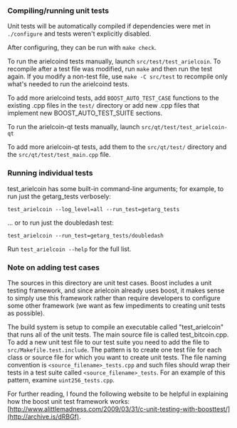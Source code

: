 ### Compiling/running unit tests

Unit tests will be automatically compiled if dependencies were met in `./configure`
and tests weren't explicitly disabled.

After configuring, they can be run with `make check`.

To run the arielcoind tests manually, launch `src/test/test_arielcoin`. To recompile
after a test file was modified, run `make` and then run the test again. If you
modify a non-test file, use `make -C src/test` to recompile only what's needed
to run the arielcoind tests.

To add more arielcoind tests, add `BOOST_AUTO_TEST_CASE` functions to the existing
.cpp files in the `test/` directory or add new .cpp files that
implement new BOOST_AUTO_TEST_SUITE sections.

To run the arielcoin-qt tests manually, launch `src/qt/test/test_arielcoin-qt`

To add more arielcoin-qt tests, add them to the `src/qt/test/` directory and
the `src/qt/test/test_main.cpp` file.

### Running individual tests

test_arielcoin has some built-in command-line arguments; for
example, to run just the getarg_tests verbosely:

    test_arielcoin --log_level=all --run_test=getarg_tests

... or to run just the doubledash test:

    test_arielcoin --run_test=getarg_tests/doubledash

Run `test_arielcoin --help` for the full list.

### Note on adding test cases

The sources in this directory are unit test cases.  Boost includes a
unit testing framework, and since arielcoin already uses boost, it makes
sense to simply use this framework rather than require developers to
configure some other framework (we want as few impediments to creating
unit tests as possible).

The build system is setup to compile an executable called "test_arielcoin"
that runs all of the unit tests.  The main source file is called
test_bitcoin.cpp. To add a new unit test file to our test suite you need
to add the file to `src/Makefile.test.include`. The pattern is to create
one test file for each class or source file for which you want to create
unit tests.  The file naming convention is `<source_filename>_tests.cpp`
and such files should wrap their tests in a test suite
called `<source_filename>_tests`. For an example of this pattern,
examine `uint256_tests.cpp`.

For further reading, I found the following website to be helpful in
explaining how the boost unit test framework works:
[http://www.alittlemadness.com/2009/03/31/c-unit-testing-with-boosttest/](http://archive.is/dRBGf).

